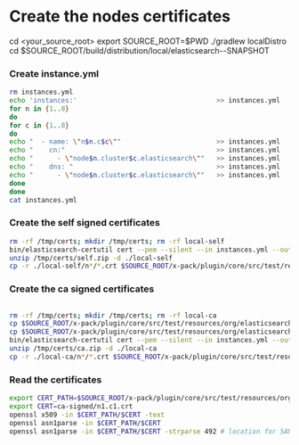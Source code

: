 # Create the nodes certificates

cd <your_source_root>
export SOURCE_ROOT=$PWD
./gradlew localDistro
cd $SOURCE_ROOT/build/distribution/local/elasticsearch-<version>-SNAPSHOT

### Create instance.yml

```bash
rm instances.yml
echo 'instances:'                                   >> instances.yml
for n in {1..8}
do
for c in {1..8}
do
echo "  - name: \"n$n.c$c\""                        >> instances.yml
echo "    cn:"                                      >> instances.yml
echo "      - \"node$n.cluster$c.elasticsearch\""   >> instances.yml
echo "    dns: "                                    >> instances.yml
echo "      - \"node$n.cluster$c.elasticsearch\""   >> instances.yml
done
done
cat instances.yml
```

### Create the self signed certificates

```bash
rm -rf /tmp/certs; mkdir /tmp/certs; rm -rf local-self
bin/elasticsearch-certutil cert --pem --silent --in instances.yml --out /tmp/certs/self.zip --days 7300 --self-signed
unzip /tmp/certs/self.zip -d ./local-self
cp -r ./local-self/n*/*.crt $SOURCE_ROOT/x-pack/plugin/core/src/test/resources/org/elasticsearch/xpack/security/transport/ssl/certs/simple/nodes/self-signed
```

### Create the ca signed certificates

```bash

rm -rf /tmp/certs; mkdir /tmp/certs; rm -rf local-ca
cp $SOURCE_ROOT/x-pack/plugin/core/src/test/resources/org/elasticsearch/xpack/security/transport/ssl/certs/simple/nodes/ca.crt .
cp $SOURCE_ROOT/x-pack/plugin/core/src/test/resources/org/elasticsearch/xpack/security/transport/ssl/certs/simple/nodes/ca.key .
bin/elasticsearch-certutil cert --pem --silent --in instances.yml --out /tmp/certs/ca.zip --days 7300 --ca-key ca.key --ca-cert ca.crt
unzip /tmp/certs/ca.zip -d ./local-ca
cp -r ./local-ca/n*/*.crt $SOURCE_ROOT/x-pack/plugin/core/src/test/resources/org/elasticsearch/xpack/security/transport/ssl/certs/simple/nodes/ca-signed
```

### Read the certificates

```bash
export CERT_PATH=$SOURCE_ROOT/x-pack/plugin/core/src/test/resources/org/elasticsearch/xpack/security/transport/ssl/certs/simple/nodes
export CERT=ca-signed/n1.c1.crt
openssl x509 -in $CERT_PATH/$CERT -text
openssl asn1parse -in $CERT_PATH/$CERT
openssl asn1parse -in $CERT_PATH/$CERT -strparse 492 # location for SAN OCTET STRING
```
